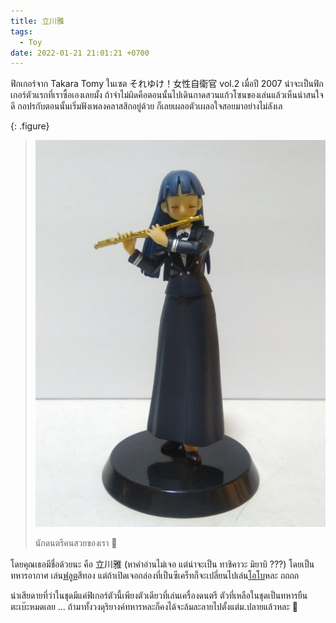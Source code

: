 ```yaml
---
title: 立川雅
tags:
  - Toy
date: 2022-01-21 21:01:21 +0700
---
```


ฟิกเกอร์จาก Takara Tomy ในเซต それゆけ！女性自衛官 vol.2 เมื่อปี 2007 น่าจะเป็นฟิกเกอร์ตัวแรกที่เราซื้อเองเลยมั้ง ถ้าจำไม่ผิดคือตอนนั้นไปเดินกาดสวนแก้วโซนของเล่นแล้วเห็นน่าสนใจดี กอปรกับตอนนั้นเริ่มฟังเพลงคลาสสิกอยู่ด้วย ก็เลยเผลอตัวเผลอใจสอยมาอย่างไม่ลังเล

{: .figure}
> ![](/images/random/airforce-flautist.jpg)
>
> นักดนตรีคนสวยของเรา 🥺

โดยคุณเธอมีชื่อด้วยนะ คือ 立川雅 (หาคำอ่านไม่เจอ แต่น่าจะเป็น ทาชิคาวะ มิยาบิ ???) โดยเป็นทหารอากาศ เล่น[ฟลูต][flute]สีทอง แต่ถ้าเปิดเจอกล่องที่เป็นซีเคร็ทก็จะเปลี่ยนไปเล่น[โอโบ][oboe]หละ ถถถถ

น่าเสียดายที่ว่าในชุดมีแค่ฟิเกอร์ตัวนี้เพียงตัวเดียวที่เล่นเครื่องดนตรี ตัวที่เหลือในชุดเป็นทหารยืนตะเบ๊ะหมดเลย ... ถ้ามาทั้งวงดุริยางค์ทหารหละก็คงได้จะล้มละลายไปตั้งแต่ม.ปลายแล้วหละ 🤭



[flute]: //en.wikipedia.org/wiki/Flute
[oboe]: //en.wikipedia.org/wiki/Oboe
